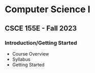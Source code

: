 # Computer Science I
## CSCE 155E - Fall 2023
### Introduction/Getting Started

- Course Overview
- Syllabus
- Getting Started
